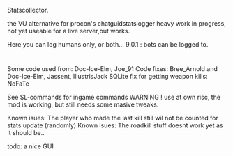 Statscollector.

the VU alternative for procon's chatguidstatslogger
heavy work in progress, not yet useable for a live server,but works.

Here you can log humans only, or both...
9.0.1 : bots can be logged to.
#
Some code used from: Doc-Ice-Elm, Joe_91
Code fixes: Bree_Arnold and Doc-Ice-Elm, Jassent, IllustrisJack
SQLite fix for getting weapon kills: NoFaTe

See SL-commands for ingame commands
WARNING !
use at own risc, the mod is working, but still needs some masive tweaks.

Known isues: The player who made the last kill still wil not be counted for stats update (randomly)
Known isues: The roadkill stuff doesnt work yet as it should be..

todo: a nice GUI
